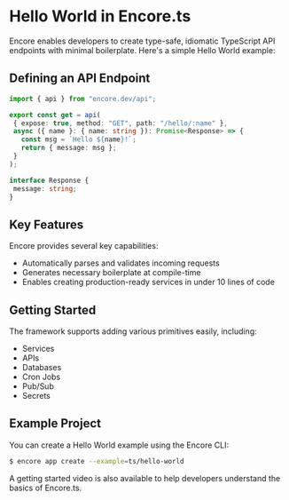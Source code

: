 # Hello World in Encore.ts

Encore enables developers to create type-safe, idiomatic TypeScript API endpoints with minimal boilerplate. Here's a simple Hello World example:

## Defining an API Endpoint

```typescript
import { api } from "encore.dev/api";

export const get = api(
 { expose: true, method: "GET", path: "/hello/:name" },
 async ({ name }: { name: string }): Promise<Response> => {
   const msg = `Hello ${name}!`;
   return { message: msg };
 }
);

interface Response {
 message: string;
}
```

## Key Features

Encore provides several key capabilities:
- Automatically parses and validates incoming requests
- Generates necessary boilerplate at compile-time
- Enables creating production-ready services in under 10 lines of code

## Getting Started

The framework supports adding various primitives easily, including:
- Services
- APIs
- Databases
- Cron Jobs
- Pub/Sub
- Secrets

## Example Project

You can create a Hello World example using the Encore CLI:

```bash
$ encore app create --example=ts/hello-world
```

A getting started video is also available to help developers understand the basics of Encore.ts.